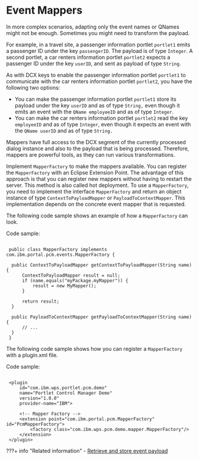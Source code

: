 # Event Mappers

In more complex scenarios, adapting only the event names or QNames might not be enough. Sometimes you might need to transform the payload.

For example, in a travel site, a passenger information portlet `portlet1` emits a passenger ID under the key `passengerID`. The payload is of type `Integer`. A second portlet, a car renters information portlet `portlet2` expects a passenger ID under the key `userID`, and sent as payload of type `String`.

As with DCX keys to enable the passenger information portlet `portlet1` to communicate with the car renters information portlet `portlet2`, you have the following two options:

-   You can make the passenger information portlet `portlet1` store its payload under the key `userID` and as of type `String,` even though it emits an event with the `QName employeeID` and as of type `Integer`.
-   You can make the car renters information portlet `portlet2` read the key `employeeID` and as of type `Integer`, even though it expects an event with the `QName userID` and as of type `String.`

Mappers have full access to the DCX segment of the currently processed dialog instance and also to the payload that is being processed. Therefore, mappers are powerful tools, as they can run various transformations.

Implement `MapperFactory` to make the mappers available. You can register the `MapperFactory` with an Eclipse Extension Point. The advantage of this approach is that you can register new mappers without having to restart the server. This method is also called hot deployment. To use a `MapperFactory`, you need to implement the interface `MapperFactory` and return an object instance of type `ContextToPayloadMapper` or `PayloadToContextMapper`. This implementation depends on the concrete event mapper that is requested.

The following code sample shows an example of how a `MapperFactory` can look.

Code sample:

```

 public class MapperFactory implements com.ibm.portal.pcm.events.MapperFactory {
 
  public ContextToPayloadMapper getContextToPayloadMapper(String name) {      
      ContextToPayloadMapper result = null;       
      if (name.equals("myPackage.myMapper")) {
          result = new MyMapper();
      }
 
      return result;
  }
 
  public PayloadToContextMapper getPayloadToContextMapper(String name) {
      // ...
  }
 }

```

The following code sample shows how you can register a `MapperFactory` with a plugin.xml file.

Code sample:

```

 <plugin
     id="com.ibm.wps.portlet.pcm.demo"
     name="Portlet Control Manager Demo"
     version="1.0.0"
     provider-name="IBM">

     <!-- Mapper Factory -->
     <extension point="com.ibm.portal.pcm.MapperFactory" id="PcmMapperFactory">
         <factory class="com.ibm.wps.pcm.demo.mapper.MapperFactory"/>
     </extension>
 </plugin>

```

???+ info "Related information"
    -   [Retrieve and store event payload](../../../../../extend_dx/screenflow/advance_concepts/retrieve_store_event_payload/index.md)


